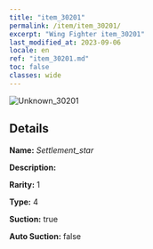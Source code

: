 ```yaml
---
title: "item_30201"
permalink: /item/item_30201/
excerpt: "Wing Fighter item_30201"
last_modified_at: 2023-09-06
locale: en
ref: "item_30201.md"
toc: false
classes: wide
---
```



 ![Unknown_30201](/images/item/Settlement_star_p.png)



## Details

 **Name:** *Settlement_star* 

 **Description:** 

 **Rarity:** 1 

 **Type:** 4 

 **Suction:** true 

 **Auto Suction:** false 


